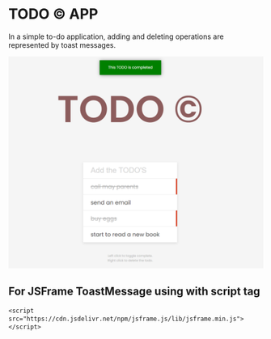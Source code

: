 # TODO &copy; APP
In a simple to-do application, adding and deleting operations are represented by toast messages.

![](https://github.com/fk-pixel/MyJavaScript/blob/main/todo-app/images/todojs.png)

## For JSFrame ToastMessage using with script tag
```
<script src="https://cdn.jsdelivr.net/npm/jsframe.js/lib/jsframe.min.js"></script>
```
